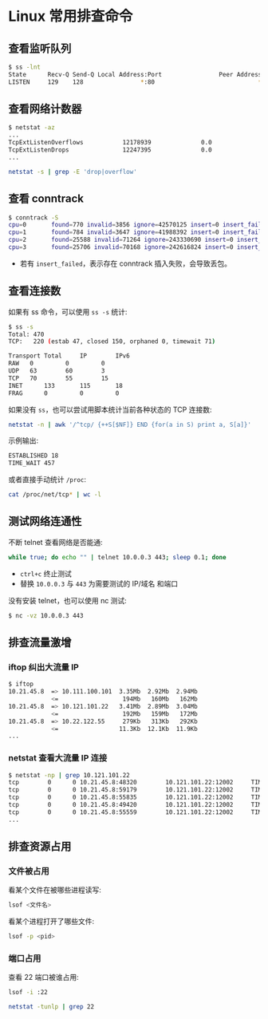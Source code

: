 # Linux 常用排查命令

## 查看监听队列

```bash
$ ss -lnt
State      Recv-Q Send-Q Local Address:Port                Peer Address:Port
LISTEN     129    128                *:80                             *:*
```

## 查看网络计数器

```bash
$ netstat -az
...
TcpExtListenOverflows           12178939              0.0
TcpExtListenDrops               12247395              0.0
...
```

```bash
netstat -s | grep -E 'drop|overflow'
```

## 查看 conntrack

```bash
$ conntrack -S
cpu=0   	found=770 invalid=3856 ignore=42570125 insert=0 insert_failed=0 drop=0 early_drop=0 error=0 search_restart=746284
cpu=1   	found=784 invalid=3647 ignore=41988392 insert=0 insert_failed=0 drop=0 early_drop=0 error=0 search_restart=718963
cpu=2   	found=25588 invalid=71264 ignore=243330690 insert=0 insert_failed=0 drop=0 early_drop=0 error=0 search_restart=2319295
cpu=3   	found=25706 invalid=70168 ignore=242616824 insert=0 insert_failed=0 drop=0 early_drop=0 error=18 search_restart=2320376
```

* 若有 `insert_failed`，表示存在 conntrack 插入失败，会导致丢包。

## 查看连接数

如果有 ss 命令，可以使用 `ss -s` 统计:

```bash
$ ss -s
Total: 470
TCP:   220 (estab 47, closed 150, orphaned 0, timewait 71)

Transport Total     IP        IPv6
RAW	  0         0         0
UDP	  63        60        3
TCP	  70        55        15
INET	  133       115       18
FRAG	  0         0         0
```

如果没有 `ss`，也可以尝试用脚本统计当前各种状态的 TCP 连接数:

```bash
netstat -n | awk '/^tcp/ {++S[$NF]} END {for(a in S) print a, S[a]}'
```

示例输出:

```txt
ESTABLISHED 18
TIME_WAIT 457
```

或者直接手动统计 `/proc`:

```bash
cat /proc/net/tcp* | wc -l
```

## 测试网络连通性

不断 telnet 查看网络是否能通:

```bash
while true; do echo "" | telnet 10.0.0.3 443; sleep 0.1; done
```

* `ctrl+c` 终止测试
* 替换 `10.0.0.3` 与 `443` 为需要测试的 IP/域名 和端口

没有安装 telnet，也可以使用 nc 测试:

```bash
$ nc -vz 10.0.0.3 443
```

## 排查流量激增

### iftop 纠出大流量 IP

```bash
$ iftop
10.21.45.8  => 10.111.100.101  3.35Mb  2.92Mb  2.94Mb
            <=                  194Mb   160Mb   162Mb
10.21.45.8  => 10.121.101.22   3.41Mb  2.89Mb  3.04Mb
            <=                  192Mb   159Mb   172Mb
10.21.45.8  => 10.22.122.55     279Kb   313Kb   292Kb
            <=                 11.3Kb  12.1Kb  11.9Kb
...
```


### netstat 查看大流量 IP 连接

```bash
$ netstat -np | grep 10.121.101.22
tcp        0      0 10.21.45.8:48320        10.121.101.22:12002     TIME_WAIT   -                   
tcp        0      0 10.21.45.8:59179        10.121.101.22:12002     TIME_WAIT   -                   
tcp        0      0 10.21.45.8:55835        10.121.101.22:12002     TIME_WAIT   -                   
tcp        0      0 10.21.45.8:49420        10.121.101.22:12002     TIME_WAIT   -                   
tcp        0      0 10.21.45.8:55559        10.121.101.22:12002     TIME_WAIT   -                   
...
```

## 排查资源占用

### 文件被占用

看某个文件在被哪些进程读写:

```bash
lsof <文件名>
```

看某个进程打开了哪些文件:

```bash
lsof -p <pid>
```

### 端口占用

查看 22 端口被谁占用:

```bash
lsof -i :22
```

```bash
netstat -tunlp | grep 22
```
